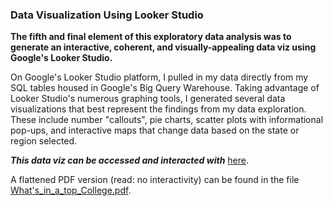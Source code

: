 ### Data Visualization Using Looker Studio

**The fifth and final element of this exploratory data analysis was to generate an interactive, coherent, and visually-appealing data viz using Google's Looker Studio.**

On Google's Looker Studio platform, I pulled in my data directly from my SQL tables housed in Google's Big Query Warehouse. Taking advantage of Looker Studio's numerous graphing tools, I generated several data visualizations that best represent the findings from my data exploration. These include number "callouts", pie charts, scatter plots with informational pop-ups, and interactive maps that change data based on the state or region selected. 

**_This data viz can be accessed and interacted with_** [here](https://lookerstudio.google.com/reporting/1081a206-42ea-4591-90c5-a7fd3b447558/page/idZDD).

A flattened PDF version (read: no interactivity) can be found in the file [What's_in_a_top_College.pdf](https://github.com/eseylar/PortfolioProjects/blob/main/TopCollegesAnalysis/DataVisualization/What's_in_a_top_College.pdf).

